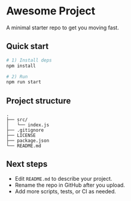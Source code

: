 # Awesome Project

A minimal starter repo to get you moving fast.

## Quick start
```bash
# 1) Install deps
npm install

# 2) Run
npm run start
```

## Project structure
```
.
├── src/
│   └── index.js
├── .gitignore
├── LICENSE
├── package.json
└── README.md
```

## Next steps
- Edit `README.md` to describe your project.
- Rename the repo in GitHub after you upload.
- Add more scripts, tests, or CI as needed.
